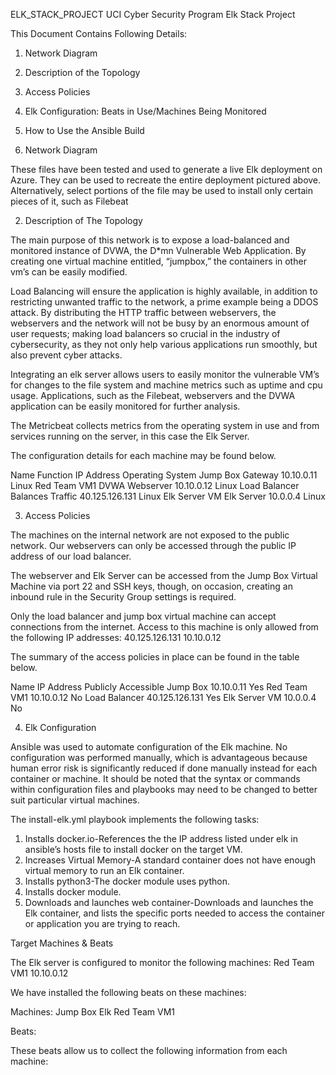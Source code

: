 ELK_STACK_PROJECT
UCI Cyber Security Program Elk Stack Project

This Document Contains Following Details:
1. Network Diagram
2. Description of the Topology
3. Access Policies
4. Elk Configuration: Beats in Use/Machines Being Monitored
5. How to Use the Ansible Build



1. Network Diagram


These files have been tested and used to generate a live Elk deployment on Azure. They can be used to recreate the entire deployment pictured above. Alternatively, select portions of the file may be used to install only certain pieces of it, such as Filebeat



2. Description of The Topology

The main purpose of this network is to expose a load-balanced and monitored instance of DVWA, the D*mn Vulnerable Web Application. By creating one virtual machine entitled, “jumpbox,” the containers in other vm’s can be easily modified.

Load Balancing will ensure the application is highly available, in addition to restricting unwanted traffic to the network, a prime example being a DDOS attack. By distributing the HTTP traffic between webservers, the webservers and the network will not be busy by an enormous amount of user requests; making load balancers so crucial in the industry of cybersecurity, as they not only help various applications run smoothly, but also prevent cyber attacks. 

Integrating an elk server allows users to easily monitor the vulnerable VM’s for changes to the file system and machine metrics such as uptime and cpu usage. Applications, such as the Filebeat, webservers and the DVWA application can be easily monitored for further analysis.

The Metricbeat collects metrics from the operating system in use and from services running on the server, in this case the Elk Server. 

The configuration details for each machine may be found below. 


Name
Function
IP Address
Operating System
Jump Box
Gateway
10.10.0.11
Linux
Red Team VM1
DVWA Webserver
10.10.0.12
Linux
Load Balancer
Balances Traffic
40.125.126.131
Linux
Elk Server VM
Elk Server
10.0.0.4
Linux


3. Access Policies

The machines on the internal network are not exposed to the public network. Our webservers can only be accessed through the public IP address of our load balancer.

The webserver and Elk Server can be accessed from the Jump Box Virtual Machine via port 22 and SSH keys, though, on occasion, creating an inbound rule in the Security Group settings is required. 

Only the load balancer and jump box virtual machine can accept connections from the internet. Access to this machine is only allowed from the following IP addresses:
40.125.126.131
10.10.0.12


The summary of the access policies in place can be found in the table below.


Name 
IP Address 
Publicly Accessible
Jump Box
10.10.0.11
Yes
Red Team VM1
10.10.0.12
No
Load Balancer
40.125.126.131
Yes
Elk Server VM 
10.0.0.4
No

4. Elk Configuration

Ansible was used to automate configuration of the Elk machine. No configuration was performed manually, which is advantageous because human error risk is significantly reduced if done manually instead for each container or machine. It should be noted that the syntax or commands within configuration files and playbooks may need to be changed to better suit particular virtual machines. 

The install-elk.yml playbook implements the following tasks:
1. Installs docker.io-References the the IP address listed under elk in ansible’s hosts file to install docker on the target VM.
2. Increases Virtual Memory-A standard container does not have enough virtual memory to run an Elk container.
3. Installs python3-The docker module uses python.
4. Installs docker module.
5. Downloads and launches web container-Downloads and launches the Elk container, and lists the specific ports needed to access the container or application you are trying to reach.

Target Machines & Beats 

The Elk server is configured to monitor the following machines:
Red Team VM1 10.10.0.12

We have installed the following beats on these machines:

Machines:
Jump Box
Elk
Red Team VM1

Beats:


These beats allow us to collect the following information from each machine:
